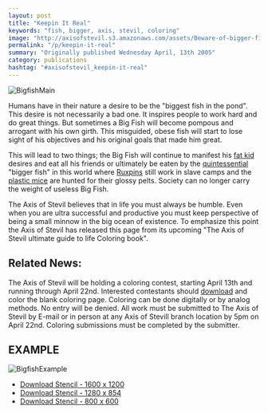 ```yaml
---
layout: post
title: "Keepin It Real"
keywords: "fish, bigger, axis, stevil, coloring"
image: "http://axisofstevil.s3.amazonaws.com/assets/Beware-of-bigger-fish-800.jpg"
permalink: "/p/keepin-it-real"
summary: "Originally published Wednesday April, 13th 2005"
category: publications
hashtag: "#axisofstevil_keepin-it-real"
---
```


[id_1]: http://axisofstevil.s3.amazonaws.com/assets/Beware-of-bigger-fish-800.jpg "BigfishMain"[id_5]: http://axisofstevil.s3.amazonaws.com/assets/color-in-highres.jpg "BigfishExample"
![BigfishMain][id_1]

Humans have in their nature a desire to be the "biggest fish in the pond". This desire is not necessarily a bad one. It inspires people to work hard and do great things. But sometimes a Big Fish will become pompous and arrogant with his own girth. This misguided, obese fish will start to lose sight of his objectives and his original goals that made him great.

This will lead to two things; the Big Fish will continue to manifest his [fat kid](/p/fatkid "fat kid") desires and eat all his friends or ultimately be eaten by the [quintessential](/p/quintessential "quintessential") "bigger fish" in this world where [Ruxpins](/p/ruxpins-plight "Ruxpins") still work in slave camps and the [plastic mice](/p/mating-habits-of-plastic-animals "plastic mice") are hunted for their glossy pelts. Society can no longer carry the weight of useless Big Fish.

The Axis of Stevil believes that in life you must always be humble. Even when you are ultra successful and productive you must keep perspective of being a small minnow in the big ocean of existence. To emphasize this point the Axis of Stevil has released this page from its upcoming "The Axis of Stevil ultimate guide to life Coloring book".

## Related News: ##

The Axis of Stevil will be holding a coloring contest, starting April 13th and running through April 22nd. Interested contestants should [download](http://axisofstevil.s3.amazonaws.com/assets/Beware-of-bigger-fish-1600.jpg "download") and color the blank coloring page. Coloring can be done digitally or by analog methods. No entry will be denied. All work must be submitted to The Axis of Stevil by E-mail or in person at any Axis of Stevill branch location by 5pm on April 22nd. Coloring submissions must be completed by the submitter.

## EXAMPLE ##

![BigfishExample][id_5]

- [Download Stencil - 1600 x 1200](http://axisofstevil.s3.amazonaws.com/assets//assets/Beware-of-bigger-fish-1600.jpg)
- [Download Stencil - 1280 x 854](http://axisofstevil.s3.amazonaws.com/assets/Beware-of-bigger-fish-1280.jpg)
- [Download Stencil - 800 x 600](http://axisofstevil.s3.amazonaws.com/assets/Beware-of-bigger-fish-800.jpg)
